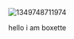 ![1349748711974](https://i.pinimg.com/originals/c1/a0/b9/c1a0b935463016b652b6d155d4366ed3.jpg)


hello i am boxette
